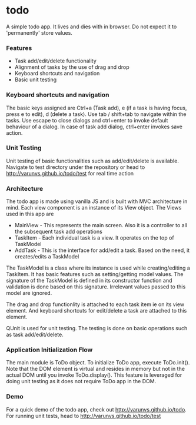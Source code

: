 todo
====

A simple todo app. It lives and dies with in browser. Do not expect it to 'permanently' store values.

### Features
* Task add/edit/delete functionality
* Alignment of tasks by the use of drag and drop
* Keyboard shortcuts and navigation
* Basic unit testing

### Keyboard shortcuts and navigation
The basic keys assigned are Ctrl+a (Task add), e (if a task is having focus, press e to edit), d (delete a task). Use tab / shift+tab to navigate within the tasks. Use escape to close dialogs and ctrl+enter to invoke default behaviour of a dialog. In case of task add dialog, ctrl+enter invokes save action.

### Unit Testing
Unit testing of basic functionalities such as add/edit/delete is available. Navigate to test directory under the repository or head to http://varunvs.github.io/todo/test for real time action

### Architecture
The todo app is made using vanilla JS and is built with MVC architecture in mind. Each view component is an instance of its View object. The Views used in this app are
* MainView - This represents the main screen. Also it is a controller to all the subsequent task add operations
* TaskItem - Each individual task is a view. It operates on the top of TaskModel
* AddTask - This is the interface for add/edit a task. Based on the need, it creates/edits a TaskModel

The TaskModel is a class where its instance is used while creating/editing a TaskItem. It has basic features such as setting/getting model values. The signature of the TaskModel is defined in its constructor function and validation is done based on this signature. Irrelevant values passed to this model are ignored.

The drag and drop functionlity is attached to each task item ie on its view element. And keyboard shortcuts for edit/delete a task are attached to this element.

QUnit is used for unit testing. The testing is done on basic operations such as task add/edit/delete.

### Application Initialization Flow
The main module is ToDo object. To initialize ToDo app, execute ToDo.init(). Note that the DOM element is virtual and resides in memory but not in the actual DOM until you invoke ToDo.display(). This feature is leveraged for doing unit testing as it does not require ToDo app in the DOM.

### Demo
For a quick demo of the todo app, check out http://varunvs.github.io/todo. For running unit tests, head to http://varunvs.github.io/todo/test

